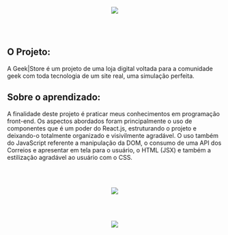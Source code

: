 <p align="center">
<img src="https://user-images.githubusercontent.com/60788150/88100410-e102f880-cb72-11ea-9eed-3fd486684314.PNG">
</p>


<br/>
<br/>


<h2>
O Projeto:
</h2>
<p>
A Geek|Store é um projeto de uma loja digital voltada para a comunidade geek com toda tecnologia de um site real, uma simulação perfeita.
</p>

<h2>Sobre o aprendizado:</h2>
<p>
A finalidade deste projeto é praticar meus conhecimentos em programação front-end. Os aspectos abordados foram principalmente o uso de componentes que é um poder do React.js, estruturando o projeto e deixando-o totalmente organizado e visivilmente agradável. O uso também do
JavaScript referente a manipulação da DOM, o consumo de uma API dos Correios e apresentar em tela para o usuário, o HTML (JSX) e também a estilização agradável ao usuário com o CSS.
</p>

<br/>
<br/>

<p align="center">
<img src="https://user-images.githubusercontent.com/60788150/88101861-06910180-cb75-11ea-8f71-b9bddc109fdc.png">
</p>

<br/>
<br/>

<p align="center">
<img src="https://user-images.githubusercontent.com/60788150/88102084-5e2f6d00-cb75-11ea-8097-de8d544aecbf.JPG">
</p>
